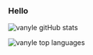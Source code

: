 ### Hello

![vanyle gitHub stats](https://github-readme-stats.vercel.app/api?username=vanyle&show_icons=true&bg_color=30,272822,171812&title_color=fff&text_color=fff)

![vanyle top languages](https://github-readme-stats.vercel.app/api/top-langs/?username=vanyle&layout=compact&30,272822,171812&title_color=fff&text_color=fff)
